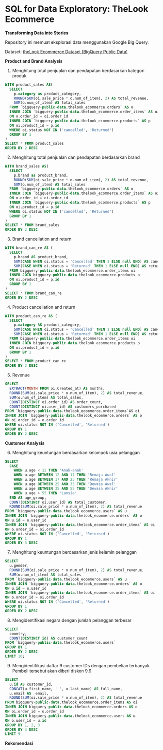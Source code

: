 # SQL for Data Exploratory: TheLook Ecommerce

**Transforming Data into Stories**

Repository ini memuat eksplorasi data menggunakan Google Big Query.

Dataset: [theLook Ecommerce Dataset (BigQuery Public Data)](https://console.cloud.google.com/bigquery?p=bigquery-public-data&d=thelook_ecommerce&page=dataset&project=my-gcp-data-projects&ws=!1m9!1m4!4m3!1sbigquery-public-data!2sthelook_ecommerce!3sorder_items!1m3!3m2!1sbigquery-public-data!2sthelook_ecommerce)

**Product and Brand Analysis**

1. Menghitung total penjualan dan pendapatan berdasarkan kategori produk
```sql
WITH product_sales AS(
  SELECT 
    p.category as product_category,
    ROUND(SUM(oi.sale_price * o.num_of_item), 2) AS total_revenue,
    SUM(o.num_of_item) AS total_sales
  FROM `bigquery-public-data.thelook_ecommerce.orders` AS o
  INNER JOIN `bigquery-public-data.thelook_ecommerce.order_items` AS oi
  ON o.order_id = oi.order_id
  INNER JOIN `bigquery-public-data.thelook_ecommerce.products` AS p 
  ON oi.product_id = p.id
  WHERE oi.status NOT IN ('cancelled', 'Returned')
  GROUP BY 1
)
SELECT * FROM product_sales
ORDER BY 2 DESC
```

2. Menghitung total penjualan dan pendapatan berdasarkan brand
```sql
WITH brand_sales AS(
  SELECT 
    p.brand as product_brand,
    ROUND(SUM(oi.sale_price * o.num_of_item), 2) AS total_revenue,
    SUM(o.num_of_item) AS total_sales
  FROM `bigquery-public-data.thelook_ecommerce.orders` AS o
  INNER JOIN `bigquery-public-data.thelook_ecommerce.order_items` AS oi
  ON o.order_id = oi.order_id
  INNER JOIN `bigquery-public-data.thelook_ecommerce.products` AS p 
  ON oi.product_id = p.id
  WHERE oi.status NOT IN ('cancelled', 'Returned')
  GROUP BY 1
)
SELECT * FROM brand_sales
ORDER BY 2 DESC
```
3. Brand cancellation and return
```sql
WITH brand_can_re AS (
  SELECT
    p.brand AS product_brand,
    SUM(CASE WHEN oi.status = 'Cancelled' THEN 1 ELSE null END) AS cancelled,
    SUM(CASE WHEN oi.status = 'Returned' THEN 1 ELSE null END) AS returned
  FROM bigquery-public-data.thelook_ecommerce.order_items oi
  INNER JOIN bigquery-public-data.thelook_ecommerce.products p
  ON oi.product_id = p.id
  GROUP BY 1
)
SELECT * FROM brand_can_re
ORDER BY 2 DESC
```

4. Product cancellation and return
```sql
WITH product_can_re AS (
  SELECT
    p.category AS product_category,
    SUM(CASE WHEN oi.status = 'Cancelled' THEN 1 ELSE null END) AS cancelled,
    SUM(CASE WHEN oi.status = 'Returned' THEN 1 ELSE null END) AS returned
  FROM bigquery-public-data.thelook_ecommerce.order_items oi
  INNER JOIN bigquery-public-data.thelook_ecommerce.products p
  ON oi.product_id = p.id
  GROUP BY 1
)
SELECT * FROM product_can_re
ORDER BY 2 DESC
```

5. Revenue
```sql
SELECT
  EXTRACT(MONTH FROM oi.Created_at) AS months,
  ROUND(SUM(oi.sale_price * o.num_of_item), 2) AS total_revenue,
  SUM(o.num_of_item) AS total_sales,
  COUNT(DISTINCT oi.order_id) AS order_count,
  COUNT(DISTINCT oi.user_id) AS customers_purchased
FROM `bigquery-public-data.thelook_ecommerce.order_items`AS oi
INNER JOIN `bigquery-public-data.thelook_ecommerce.orders` AS o 
ON oi.order_id = o.order_id
WHERE oi.status NOT IN ('Cancelled', 'Returned')
GROUP BY 1
ORDER BY 2 DESC
```

**Customer Analysis**

6. Menghitung keuntungan berdasarkan kelompok usia pelanggan
```sql
SELECT 
  CASE 
    WHEN u.age < 12 THEN 'Anak-anak'
    WHEN u.age BETWEEN 12 AND 17 THEN 'Remaja Awal'
    WHEN u.age BETWEEN 17 AND 25 THEN 'Remaja Akhir'
    WHEN u.age BETWEEN 25 AND 35 THEN 'Dewasa Awal'
    WHEN u.age BETWEEN 35 AND 55 THEN 'Dewasa Akhir'
    WHEN u.age > 55 THEN 'Lansia'
  END AS age_group,
  COUNT(DISTINCT oi.user_id) AS total_customer,
  ROUND(SUM(oi.sale_price * o.num_of_item), 2) AS total_revenue
FROM `bigquery-public-data.thelook_ecommerce.users` AS u
INNER JOIN `bigquery-public-data.thelook_ecommerce.orders` AS o 
ON u.id = o.user_id
INNER JOIN `bigquery-public-data.thelook_ecommerce.order_items` AS oi
ON o.order_id = oi.order_id
WHERE oi.status NOT IN ('Cancelled', 'Returned') 
GROUP BY 1
ORDER BY 3 DESC
```

7. Menghitung keuntungan berdasarkan jenis kelamin pelanggan
```sql
SELECT 
  u.gender,
  ROUND(SUM(oi.sale_price * o.num_of_item), 2) AS total_revenue,
  SUM(o.num_of_item) AS total_sales
FROM `bigquery-public-data.thelook_ecommerce.users` AS u
INNER JOIN `bigquery-public-data.thelook_ecommerce.orders` AS o 
ON u.id = o.user_id
INNER JOIN `bigquery-public-data.thelook_ecommerce.order_items` AS oi
ON o.order_id = oi.order_id
WHERE oi.status NOT IN ('Cancelled', 'Returned')
GROUP BY 1
ORDER BY 2 DESC
```

8. Mengidentifikasi negara dengan jumlah pelanggan terbesar
```sql
SELECT 
  country,
  COUNT(DISTINCT id) AS customer_count
FROM `bigquery-public-data.thelook_ecommerce.users` 
GROUP BY 1
ORDER BY 2 DESC
LIMIT 10;
```

9. Mengidentifikasi daftar 9 customer IDs dengan pembelian terbanyak. Pembeli tersebut akan diberi diskon 9.9
```sql
SELECT
  u.id AS customer_id,
  CONCAT(u.first_name, ' ', u.last_name) AS full_name,
  u.email AS  email,
  ROUND(SUM(oi.sale_price * o.num_of_item), 2) AS total_revenue
FROM bigquery-public-data.thelook_ecommerce.order_items AS oi
INNER JOIN bigquery-public-data.thelook_ecommerce.orders AS o
ON oi.order_id = o.order_id
INNER JOIN bigquery-public-data.thelook_ecommerce.users AS u
ON o.user_id = u.id
GROUP BY 1, 2, 3
ORDER BY 4 DESC
LIMIT 9
```


**Rekomendasi**

